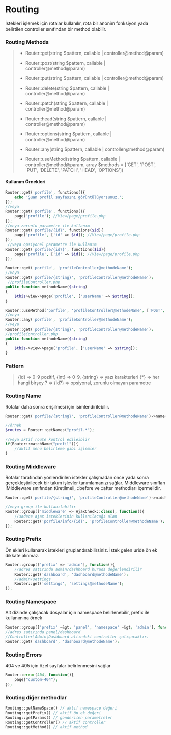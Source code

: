 
# Routing
İstekleri işlemek için rotalar kullanılır, rota bir anonim fonksiyon yada belirtilen controller sınıfından bir method olabilir.
### Routing Methods

>
> - Router::get(string $pattern, callable | controller@method@param)
>   
> - Router::post(string $pattern, callable | controller@method@param)
>   
> - Router::put(string $pattern, callable | controller@method@param)
>   
> - Router::delete(string $pattern, callable | controller@method@param)
>   
> - Router::patch(string $pattern, callable | controller@method@param)
>   
> - Router::head(string $pattern, callable | controller@method@param)
>   
> - Router::options(string $pattern, callable | controller@method@param)
>   
> - Router::any(string $pattern, callable | controller@method@param)
>   
> - Router::useMethod(string $pattern, callable | controller@method@param, array $methods = ['GET', 'POST', 'PUT',
>             'DELETE', 'PATCH', 'HEAD', 'OPTIONS'])
>



#### Kullanım Örnekleri

```php
Router::get('porfile', functions(){
    echo 'Şuan profil sayfasını görüntülüyorsunuz.';
});
//veya
Router::get('porfile', functions(){
    page('profile'); //View/page/profile.php
});
//veya zorunlu parametre ile kullanım
Router::get('porfile/{id}', functions($id){
    page('profile', ['id' => $id]); //View/page/profile.php
});
 //veya opsiyonel parametre ile kullanım
Router::get('porfile/{id?}', functions($id){
    page('profile', ['id' => $id]); //View/page/profile.php
});
```
```php
Router::get('porfile', 'profileController@methodeName');
//veya
Router::get('porfile/{string}', 'profileController@methodeName');
 //profileController.php
public function methodeName($string)
{
    $this>view->page('profile', ['userName' => $string]);
}
```
```php
Router::useMethod('porfile', 'profileController@methodeName', ['POST', 'GET']);
//veya
Router::any('porfile', 'profileController@methodeName');
//veya
Router::get('porfile/{string}', 'profileController@methodeName');
//profileController.php
public function methodeName($string)
{
    $this->view->page('profile', ['userName' => $string]);
}
```
### Pattern
>  {id} => 0-9 pozitif,
>     {int} => 0-9,
>     {string} => yazı karakterleri
>     {*} => her hangi birşey
>     ? => {id?} => opsiyonal, zorunlu olmayan parametre



### Routing Name

Rotalar daha sonra erişilmesi için isimlendirilebilir.

```php
Router::get('porfile/{string}', 'profileController@methodeName')->name('profile');

//örnek
$routes = Router::getNames("profil.*");

//veya aktif route kontrol edileiblir
if(Router::matchName("profil")){
    //aktif menü belirleme gibi işlemler
}
```



### Routing Middleware

Rotalar tarafından yönlendirilen istekler çalışmadan önce yada sonra gerçekleştirilecek bir takım işlevler tanımlamanızı sağlar. Middleware sınıfları IMiddleware sınıfından türetilmeli, ::before ve ::after methodları içermelidir.

```php
Router::get('porfile/{string}', 'profileController@methodeName')->middleware([AjaxCheck::class]);

//veya group ile kullanılabilir
Router::group(['middleware' => AjaxCheck::class], function(){
    //sadece ajax isteklerinin kullanılacağı alan
    Router::get('porfile/info/{id}', 'profileController@methodeName');
});
```



### Routing Prefix

Ön ekleri kullanarak istekleri gruplandırabilirsiniz. İstek gelen uride ön ek dikkate alınmaz.

```php
Router::group(['prefix' => 'admin'], function(){
    //adres satırında admin/dashboard burada değerlendirilir
    Router::get('dashboard', 'dashboard@methodeName');
    //admin/settings
    Router::get('settings', 'settings@methodeName');
});
```



### Routing Namespace

Alt dizinde çalışacak dosyalar için namespace belirlenebilir, prefix ile kullanımına örnek

```php
Router::group(['prefix' =&gt; 'panel', 'namespace' =&gt; 'admin'], function(){
//adres satırında panel/dashboard
//Controller\Admin\Dashboard altındaki controller çalışacaktır.
Router::get('dashboard', 'dashboard@methodeName');
```



### Routing Errors

404 ve 405 için özel sayfalar belirlenmesini sağlar

```php
Router::error(404, function(){
    page("custom-404");
});
```



### Routing diğer methodlar

```php
Routing::getNameSpace() // aktif namespace değeri
Routing::getPrefix() // aktif ön ek değeri
Routing::getParams() // gönderilen parametreler
Routing::getController() // aktif controller
Routing::getMethod() // aktif method
```


